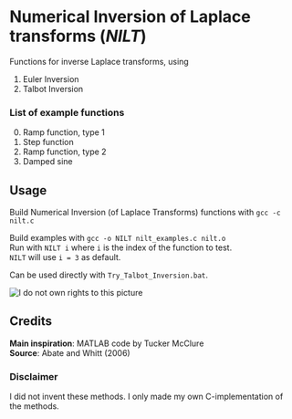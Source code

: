 # Numerical Inversion of Laplace transforms (*NILT*)
Functions for inverse Laplace transforms, using  
1. Euler Inversion  
2. Talbot Inversion  

### List of example functions
0. Ramp function, type 1
1. Step function
2. Ramp function, type 2
3. Damped sine

## Usage
Build Numerical Inversion (of Laplace Transforms) functions with `gcc -c nilt.c`  

Build examples with `gcc -o NILT nilt_examples.c nilt.o`  
Run with `NILT i` where `i` is the index of the function to test.  
`NILT` will use `i = 3` as default.

Can be used directly with `Try_Talbot_Inversion.bat`.  

![I do not own rights to this picture](/assets/P_S_Laplace.jpg?raw=true "Laplace")

## Credits
**Main inspiration**: MATLAB code by Tucker McClure  
**Source**: Abate and Whitt (2006)

### Disclaimer
I did not invent these methods. I only made my own C-implementation of the methods.